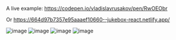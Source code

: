 A live example: https://codepen.io/vladislavrusakov/pen/RwOEObr


Or https://664d97b7357e95aaaef10660--jukebox-react.netlify.app/


![image](https://github.com/VladislavRusakov/React_jukebox/assets/61735653/ce6315cd-694f-4e93-9794-99ee10d21967)
![image](https://github.com/VladislavRusakov/React_jukebox/assets/61735653/bfeff476-530d-437b-9bdd-069c1caadc96)
![image](https://github.com/VladislavRusakov/React_jukebox/assets/61735653/3914d705-74b7-4c86-8828-080455392173)
![image](https://github.com/VladislavRusakov/React_jukebox/assets/61735653/f9d3b45f-bec9-4701-ac15-77adbf84d505)
